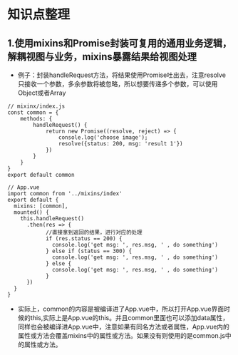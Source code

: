 # 知识点整理

## 1.使用mixins和Promise封装可复用的通用业务逻辑，解耦视图与业务，mixins暴露结果给视图处理
+ 例子：封装handleRequest方法，将结果使用Promise吐出去，注意resolve只接收一个参数，多余参数将被忽略，所以想要传递多个参数，可以使用Object或者Array
```
// mixinx/index.js
const common = {
    methods: {
        handleRequest() {
            return new Promise((resolve, reject) => {
                console.log('choose image');
                resolve({status: 200, msg: 'result 1'})
            })
        }
    }
}
export default common

// App.vue
import common from '../mixins/index'
export default {
  mixins: [common],
  mounted() {
    this.handleRequest()
      .then(res => {
            //直接拿到返回的结果，进行对应的处理
            if (res.status == 200) {
              console.log('get msg: ', res.msg, ' , do something')
            } else if (status == 300) {
              console.log('get msg: ', res.msg, ' , do something')
            } else {
              console.log('get msg: ', res.msg, ' , do something')
            }
      })
  }
}
```

+ 实际上，common的内容是被编译进了App.vue中，所以打开App.vue界面时候的this,实际上是App.vue的this。并且common里面也可以添加data属性，同样也会被编译进App.vue中，注意如果有同名方法或者属性，App.vue内的属性或方法会覆盖mixins中的属性或方法。如果没有则使用的是common.js中的属性或方法。